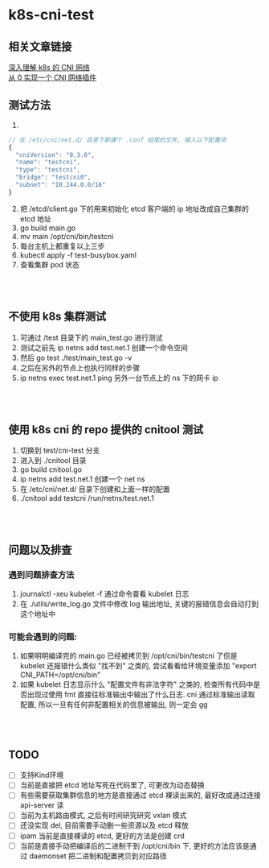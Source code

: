 # k8s-cni-test

## 相关文章链接
[深入理解 k8s 的 CNI 网络](https://zhuanlan.zhihu.com/p/450140876)
</br>
[从 0 实现一个 CNI 网络插件](https://zhuanlan.zhihu.com/p/450514389)

## 测试方法
1. 
```js
// 在 /etc/cni/net.d/ 目录下新建个 .conf 结尾的文件, 输入以下配置项
{
  "cniVersion": "0.3.0",
  "name": "testcni",
  "type": "testcni",
  "bridge": "testcni0",
  "subnet": "10.244.0.0/16"
}
```
2. 把 /etcd/client.go 下的用来初始化 etcd 客户端的 ip 地址改成自己集群的 etcd 地址
3. go build main.go
4. mv main /opt/cni/bin/testcni
5. 每台主机上都重复以上三步
6. kubectl apply -f test-busybox.yaml
7. 查看集群 pod 状态

</br></br>

## 不使用 k8s 集群测试
1. 可通过 /test 目录下的 main_test.go 进行测试
2. 测试之前先 ip netns add test.net.1 创建一个命令空间
3. 然后 go test ./test/main_test.go -v
4. 之后在另外的节点上也执行同样的步骤
5. ip netns exec test.net.1 ping 另外一台节点上的 ns 下的网卡 ip

</br></br>

## 使用 k8s cni 的 repo 提供的 cnitool 测试
1. 切换到 test/cni-test 分支
2. 进入到 ./cnitool 目录
3. go build cnitool.go
4. ip netns add test.net.1 创建一个 net ns
5. 在 /etc/cni/net.d/ 目录下创建和上面一样的配置
6. ./cnitool add testcni /run/netns/test.net.1

</br></br>

## 问题以及排查
### 遇到问题排查方法
1. journalctl -xeu kubelet -f 通过命令查看 kubelet 日志
2. 在 ./utils/write_log.go 文件中修改 log 输出地址, 关键的报错信息会自动打到这个地址中

### 可能会遇到的问题:
1. 如果明明编译完的 main.go 已经被拷贝到 /opt/cni/bin/testcni 了但是 kubelet 还报错什么类似 "找不到" 之类的, 尝试看看给环境变量添加 "export CNI_PATH=/opt/cni/bin"
2. 如果 kubelet 日志显示什么 "配置文件有非法字符" 之类的, 检查所有代码中是否出现过使用 fmt 直接往标准输出中输出了什么日志. cni 通过标准输出读取配置, 所以一旦有任何非配置相关的信息被输出, 则一定会 gg

</br></br>

## TODO
- [ ] 支持Kind环境
- [ ] 当前是直接把 etcd 地址写死在代码里了, 可更改为动态替换
- [ ] 有些需要获取集群信息的地方是直接通过 etcd 裸读出来的, 最好改成通过连接 api-server 读
- [ ] 当前为主机路由模式, 之后有时间研究研究 vxlan 模式
- [ ] 还没实现 del, 目前需要手动删一些资源以及 etcd 释放
- [ ] ipam 当前是直接裸读的 etcd, 更好的方法是创建 crd
- [ ] 当前是直接手动把编译后的二进制干到 /opt/cni/bin 下, 更好的方法应该是通过 daemonset 把二进制和配置拷贝到对应路径
